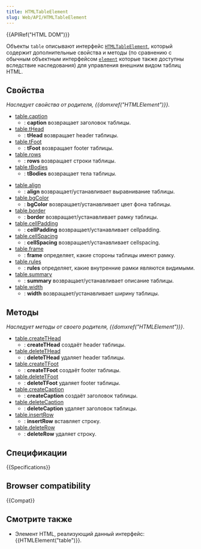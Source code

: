 ```yaml
---
title: HTMLTableElement
slug: Web/API/HTMLTableElement
---
```


{{APIRef("HTML DOM")}}

Объекты `table` описывают интерфейс [`HTMLTableElement`](http://www.w3.org/TR/DOM-Level-2-HTML/html.html#ID-64060425), который содержит дополнительные свойства и методы (по сравнению с обычным объектным интерфейсом [`element`](/ru/docs/DOM/element) которые также доступны вследствие наследования) для управления внешним видом таблиц HTML.

## Свойства

_Наследует свойства от родителя, {{domxref("HTMLElement")}}._

- [table.caption](/ru/docs/DOM/table.caption)
  - : **caption** возвращает заголовок таблицы.
- [table.tHead](/ru/docs/DOM/table.tHead)
  - : **tHead** возвращает header таблицы.
- [table.tFoot](/ru/docs/DOM/table.tFoot)
  - : **tFoot** возвращает footer таблицы.
- [table.rows](/ru/docs/DOM/table.rows)
  - : **rows** возвращает строки таблицы.
- [table.tBodies](/ru/docs/DOM/table.tBodies)
  - : **tBodies** возвращает тела таблицы.

<!---->

- [table.align](/ru/docs/DOM/table.align)
  - : **align** возвращает/устанавливает выравнивание таблицы.
- [table.bgColor](/ru/docs/DOM/table.bgColor)
  - : **bgColor** возвращает/устанавливает цвет фона таблицы.
- [table.border](/ru/docs/DOM/table.border)
  - : **border** возвращает/устанавливает рамку таблицы.
- [table.cellPadding](/ru/docs/DOM/table.cellPadding)
  - : **cellPadding** возвращает/устанавливает cellpadding.
- [table.cellSpacing](/ru/docs/DOM/table.cellSpacing)
  - : **cellSpacing** возвращает/устанавливает cellspacing.
- [table.frame](/ru/docs/DOM/table.frame)
  - : **frame** определяет, какие стороны таблицы имеют рамку.
- [table.rules](/ru/docs/DOM/table.rules)
  - : **rules** определяет, какие внутренние рамки являются видимыми.
- [table.summary](/ru/docs/DOM/table.summary)
  - : **summary** возвращает/устанавливает описание таблицы.
- [table.width](/ru/docs/DOM/table.width)
  - : **width** возвращает/устанавливает ширину таблицы.

## Методы

_Наследует методы от своего родителя, {{domxref("HTMLElement")}}_.

- [table.createTHead](/ru/docs/DOM/table.createTHead)
  - : **createTHead** создаёт header таблицы.
- [table.deleteTHead](/ru/docs/DOM/table.deleteTHead)
  - : **deleteTHead** удаляет header таблицы.
- [table.createTFoot](/ru/docs/DOM/table.createTFoot)
  - : **createTFoot** создаёт footer таблицы.
- [table.deleteTFoot](/ru/docs/DOM/table.deleteTFoot)
  - : **deleteTFoot** удаляет footer таблицы.
- [table.createCaption](/ru/docs/DOM/table.createCaption)
  - : **createCaption** создаёт заголовок таблицы.
- [table.deleteCaption](/ru/docs/DOM/table.deleteCaption)
  - : **deleteCaption** удаляет заголовок таблицы.
- [table.insertRow](/ru/docs/DOM/table.insertRow)
  - : **insertRow** вставляет строку.
- [table.deleteRow](/ru/docs/DOM/table.deleteRow)
  - : **deleteRow** удаляет строку.

## Спецификации

{{Specifications}}

## Browser compatibility

{{Compat}}

## Смотрите также

- Элемент HTML, реализующий данный интерфейс: {{HTMLElement("table")}}.
